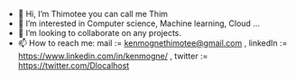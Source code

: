 - 👋 Hi, I’m Thimotee you can call me Thim
- 👀 I’m interested in Computer science, Machine learning, Cloud ...
- 💞️ I’m looking to collaborate on any projects.
- 📫 How to reach me: mail := kenmognethimotee@gmail.com , linkedIn := https://www.linkedin.com/in/kenmogne/ , twitter := https://twitter.com/Dlocalhost 

